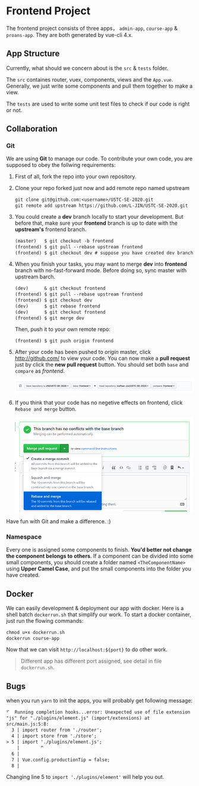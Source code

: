 # Frontend Project

The frontend project consists of three apps， `admin-app`, `course-app` & `proans-app`.
They are both generated by vue-cli 4.x.

## App Structure

Currently, what should we concern about is the `src` & `tests` folder.

The `src` containes router, vuex, components, views and the `App.vue`.
Generally, we just write some components and pull them together to make a view.

The `tests` are used to write some unit test files to check if our code is right or not.

## Collaboration

### Git

We are using **Git** to manage our code. To contribute your own code, you are supposed to obey the follwing requirements:

1. First of all, fork the repo into your own repository. 
2. Clone your repo forked just now and add remote repo named upstream
    ```shell
    git clone git@github.com:<username>/USTC-SE-2020.git
    git remote add upstream https://github.com/L-JIN/USTC-SE-2020.git
    ```
3. You could create a **dev** branch locally to start your development. But before that, make sure your **frontend** branch is up to date with the **upstream's** frontend branch.
    ```shell
    (master)   $ git checkout -b frontend
    (frontend) $ git pull --rebase upstream frontend
    (frontend) $ git checkout dev # suppose you have created dev branch
    ```
4. When you finish your tasks, you may want to merge **dev** into  **frontend** branch with no-fast-forward mode. Before doing so, sync master with upstream barch.
    ```shell
    (dev)      & git checkout frontend
    (frontend) $ git pull --rebase upstream frontend
    (frontend) $ git checkout dev
    (dev)      $ git rebase frontend
    (dev)      $ git checkout frontend
    (frontend) $ git merge dev
    ```
    Then, push it to your own remote repo:
    ```shell
    (frontend) $ git push origin frontend
    ```
5. After your code has been pushed to *origin* master, click http://github.com/ to view your code. You can now make a **pull request** just by click the **new pull request** button. You should set both `base` and `compare` as *frontend*.

    ![new_pull_request](./README/new_pull_request.jpg)

6. If you think that your code has no negetive effects on frontend, click `Rebase and merge` button. 
    
    ![pull_request](./README/pull_request.png)


Have fun with Git and make a difference. :)

### Namespace

Every one is assigned some components to finish. **You'd better not change the component belongs to others**.
If a component can be divided into some small components, you should create a folder named `<TheComponentName>` using **Upper Camel Case**, and put the small components into the folder you have created.

## Docker

We can easily development & deployment our app with docker. Here is a shell batch `dockerrun.sh` that simplify our work. To start a docker container, just run the flowing commands:
```shell
chmod u+x dockerrun.sh
dockerrun course-app
```
Now that we can visit `http://localhost:${port}` to do other work.
> Different app has different port assigned, see detail in file `dockerrun.sh`.

## Bugs

when you run `yarn` to init the apps, you will probably get following message:

```shell
⠋  Running completion hooks...error: Unexpected use of file extension "js" for "./plugins/element.js" (import/extensions) at src/main.js:5:8:
  3 | import router from './router';
  4 | import store from './store';
> 5 | import './plugins/element.js';
    |        ^
  6 | 
  7 | Vue.config.productionTip = false;
  8 | 
```

Changing line 5 to `import './plugins/element'` will help you out.
